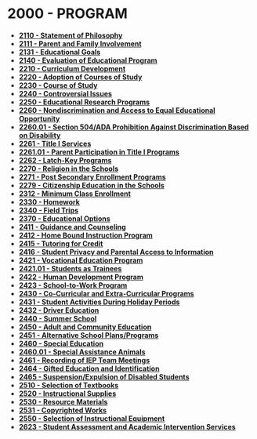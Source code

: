 2000 - PROGRAM
==============

-   **[2110 - Statement of Philosophy](po2110.md)**
-   **[2111 - Parent and Family Involvement](po2111.md)**
-   **[2131 - Educational Goals](po2131.md)**
-   **[2140 - Evaluation of Educational Program](po2140.md)**
-   **[2210 - Curriculum Development](po2210.md)**
-   **[2220 - Adoption of Courses of Study](po2220.md)**
-   **[2230 - Course of Study](po2230.md)**
-   **[2240 - Controversial Issues](po2240.md)**
-   **[2250 - Educational Research Programs](po2250.md)**
-   **[2260 - Nondiscrimination and Access to Equal Educational
    Opportunity](po2260.md)**
-   **[2260.01 - Section 504/ADA Prohibition Against Discrimination
    Based on Disability](po2260.01.md)**
-   **[2261 - Title I Services](po2261.md)**
-   **[2261.01 - Parent Participation in Title I
    Programs](po2261.01.md)**
-   **[2262 - Latch-Key Programs](po2262.md)**
-   **[2270 - Religion in the Schools](po2270.md)**
-   **[2271 - Post Secondary Enrollment Programs](po2271.md)**
-   **[2279 - Citizenship Education in the Schools](po2279.md)**
-   **[2312 - Minimum Class Enrollment](po2312.md)**
-   **[2330 - Homework](po2330.md)**
-   **[2340 - Field Trips](po2340.md)**
-   **[2370 - Educational Options](po2370.md)**
-   **[2411 - Guidance and Counseling](po2411.md)**
-   **[2412 - Home Bound Instruction Program](po2412.md)**
-   **[2415 - Tutoring for Credit](po2415.md)**
-   **[2416 - Student Privacy and Parental Access to
    Information](po2416.md)**
-   **[2421 - Vocational Education Program](po2421.md)**
-   **[2421.01 - Students as Trainees](po2421.01.md)**
-   **[2422 - Human Development Program](po2422.md)**
-   **[2423 - School-to-Work Program](po2423.md)**
-   **[2430 - Co-Curricular and Extra-Curricular Programs](po2430.md)**
-   **[2431 - Student Activities During Holiday Periods](po2431.md)**
-   **[2432 - Driver Education](po2432.md)**
-   **[2440 - Summer School](po2440.md)**
-   **[2450 - Adult and Community Education](po2450.md)**
-   **[2451 - Alternative School Plans/Programs](po2451.md)**
-   **[2460 - Special Education](po2460.md)**
-   **[2460.01 - Special Assistance Animals](po2460.01.md)**
-   **[2461 - Recording of IEP Team Meetings](po2461.md)**
-   **[2464 - Gifted Education and Identification](po2464.md)**
-   **[2465 - Suspension/Expulsion of Disabled Students](po2465.md)**
-   **[2510 - Selection of Textbooks](po2510.md)**
-   **[2520 - Instructional Supplies](po2520.md)**
-   **[2530 - Resource Materials](po2530.md)**
-   **[2531 - Copyrighted Works](po2531.md)**
-   **[2550 - Selection of Instructional Equipment](po2550.md)**
-   **[2623 - Student Assessment and Academic Intervention
    Services](po2623.md)**

